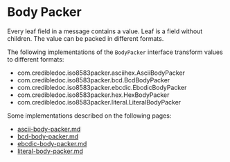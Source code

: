 # Body Packer

Every leaf field in a message contains a value. Leaf is a field without children.
The value can be packed in different formats.

The following implementations of the `BodyPacker` interface transform values to different formats:
* com.credibledoc.iso8583packer.asciihex.AsciiBodyPacker
* com.credibledoc.iso8583packer.bcd.BcdBodyPacker
* com.credibledoc.iso8583packer.ebcdic.EbcdicBodyPacker
* com.credibledoc.iso8583packer.hex.HexBodyPacker
* com.credibledoc.iso8583packer.literal.LiteralBodyPacker


Some implementations described on the following pages:
* [ascii-body-packer.md](../asciihex/ascii-body-packer.md)
* [bcd-body-packer.md](../bcd/bcd-body-packer.md)
* [ebcdic-body-packer.md](../ebcdic/ebcdic-body-packer.md)
* [literal-body-packer.md](../literal/literal-body-packer.md)
